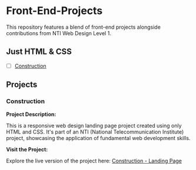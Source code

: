 # Front-End-Projects
This repository features a blend of front-end projects alongside contributions from NTI Web Design Level 1. 

## Just HTML & CSS
- [ ] [Construction](#construction)

## Projects

### Construction
**Project Description:**

This is a responsive web design landing page project created using only HTML and CSS. It's part of an NTI (National Telecommunication Institute) project, showcasing the application of fundamental web development skills.

**Visit the Project:**

Explore the live version of the project here: [Construction - Landing Page](https://mahmouddwidar.github.io/Front-End-Projects/Construction/)
